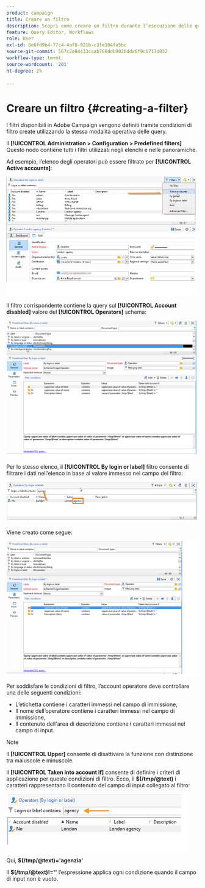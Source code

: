 ```yaml
---
product: campaign
title: Creare un filtro
description: Scopri come creare un filtro durante l’esecuzione delle query
feature: Query Editor, Workflows
role: User
exl-id: 8e6fd9b4-77c4-4af8-921b-c3fe104fa5bc
source-git-commit: 567c2e84433caab708ddb9026dda6f9cb717d032
workflow-type: tm+mt
source-wordcount: '201'
ht-degree: 2%

---
```


# Creare un filtro {#creating-a-filter}

I filtri disponibili in Adobe Campaign vengono definiti tramite condizioni di filtro create utilizzando la stessa modalità operativa delle query.

Il **[!UICONTROL Administration > Configuration > Predefined filters]** Questo nodo contiene tutti i filtri utilizzati negli elenchi e nelle panoramiche.

Ad esempio, l’elenco degli operatori può essere filtrato per **[!UICONTROL Active accounts]**:

![](assets/query_editor_filter_sample_1.png)

Il filtro corrispondente contiene la query sul **[!UICONTROL Account disabled]** valore del **[!UICONTROL Operators]** schema:

![](assets/query_editor_filter_sample_2.png)

Per lo stesso elenco, il **[!UICONTROL By login or label]** filtro consente di filtrare i dati nell’elenco in base al valore immesso nel campo del filtro:

![](assets/query_editor_filter_sample_3.png)

Viene creato come segue:

![](assets/query_editor_filter_sample_4.png)

Per soddisfare le condizioni di filtro, l’account operatore deve controllare una delle seguenti condizioni:

* L’etichetta contiene i caratteri immessi nel campo di immissione,
* Il nome dell’operatore contiene i caratteri immessi nel campo di immissione,
* Il contenuto dell&#39;area di descrizione contiene i caratteri immessi nel campo di input.

>[!NOTE]
>
>Il **[!UICONTROL Upper]** consente di disattivare la funzione con distinzione tra maiuscole e minuscole.

Il **[!UICONTROL Taken into account if]** consente di definire i criteri di applicazione per queste condizioni di filtro. Ecco, il **$(/tmp/@text)** i caratteri rappresentano il contenuto del campo di input collegato al filtro:

![](assets/query_editor_filter_sample_5.png)

Qui, **$(/tmp/@text)=&#39;agenzia&#39;**

Il **$(/tmp/@text)!=&#39;&#39;** l’espressione applica ogni condizione quando il campo di input non è vuoto.
